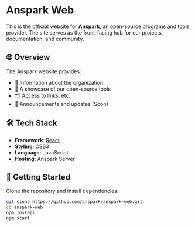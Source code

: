 # Anspark Web

This is the official website for **Anspark**, an open-source programs and tools provider. The site serves as the front-facing hub for our projects, documentation, and community.

## 🌐 Overview

The Anspark website provides:

- 📃 Information about the organization
- 🧰 A showcase of our open-source tools
- 🗂 Access to links, etc.
- 📢 Announcements and updates (Soon)

## 🛠️ Tech Stack

- **Framework**: [React](https://react.dev/)
- **Styling**: CSS3
- **Language**: JavaScript
- **Hosting**: Anspark Server

## 🚀 Getting Started

Clone the repository and install dependencies:

```bash
git clone https://github.com/anspark/anspark-web.git
cd anspark-web
npm install
npm start
